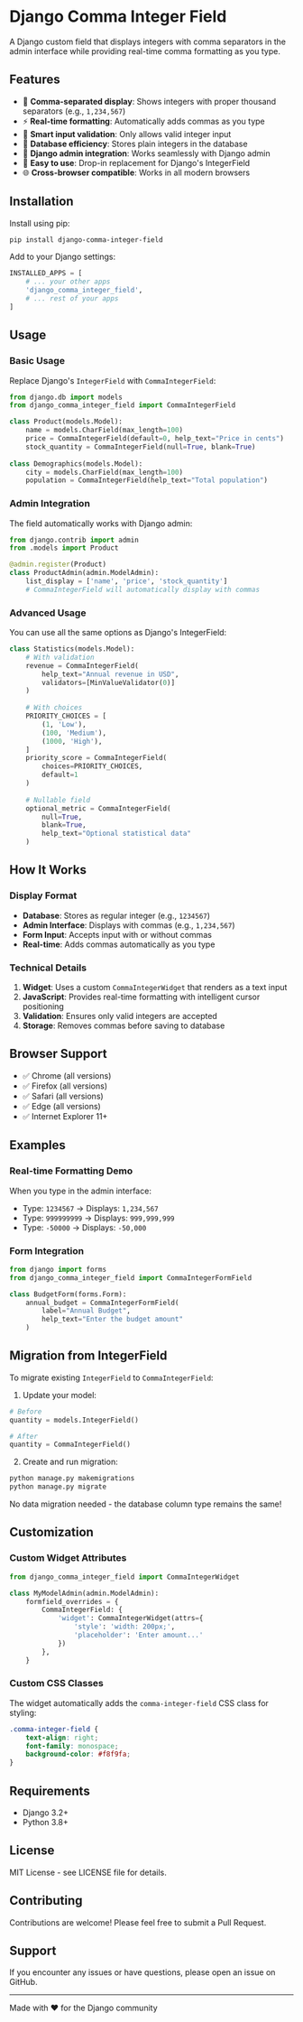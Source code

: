 # Django Comma Integer Field

A Django custom field that displays integers with comma separators in the admin interface while providing real-time comma formatting as you type.

## Features

- 🔢 **Comma-separated display**: Shows integers with proper thousand separators (e.g., `1,234,567`)
- ⚡ **Real-time formatting**: Automatically adds commas as you type
- 🎯 **Smart input validation**: Only allows valid integer input
- 💾 **Database efficiency**: Stores plain integers in the database
- 🎨 **Django admin integration**: Works seamlessly with Django admin
- 🔧 **Easy to use**: Drop-in replacement for Django's IntegerField
- 🌐 **Cross-browser compatible**: Works in all modern browsers

## Installation

Install using pip:

```bash
pip install django-comma-integer-field
```

Add to your Django settings:

```python
INSTALLED_APPS = [
    # ... your other apps
    'django_comma_integer_field',
    # ... rest of your apps
]
```

## Usage

### Basic Usage

Replace Django's `IntegerField` with `CommaIntegerField`:

```python
from django.db import models
from django_comma_integer_field import CommaIntegerField

class Product(models.Model):
    name = models.CharField(max_length=100)
    price = CommaIntegerField(default=0, help_text="Price in cents")
    stock_quantity = CommaIntegerField(null=True, blank=True)
    
class Demographics(models.Model):
    city = models.CharField(max_length=100)
    population = CommaIntegerField(help_text="Total population")
```

### Admin Integration

The field automatically works with Django admin:

```python
from django.contrib import admin
from .models import Product

@admin.register(Product)
class ProductAdmin(admin.ModelAdmin):
    list_display = ['name', 'price', 'stock_quantity']
    # CommaIntegerField will automatically display with commas
```

### Advanced Usage

You can use all the same options as Django's IntegerField:

```python
class Statistics(models.Model):
    # With validation
    revenue = CommaIntegerField(
        help_text="Annual revenue in USD",
        validators=[MinValueValidator(0)]
    )
    
    # With choices
    PRIORITY_CHOICES = [
        (1, 'Low'),
        (100, 'Medium'), 
        (1000, 'High'),
    ]
    priority_score = CommaIntegerField(
        choices=PRIORITY_CHOICES,
        default=1
    )
    
    # Nullable field
    optional_metric = CommaIntegerField(
        null=True, 
        blank=True,
        help_text="Optional statistical data"
    )
```

## How It Works

### Display Format
- **Database**: Stores as regular integer (e.g., `1234567`)
- **Admin Interface**: Displays with commas (e.g., `1,234,567`)
- **Form Input**: Accepts input with or without commas
- **Real-time**: Adds commas automatically as you type

### Technical Details

1. **Widget**: Uses a custom `CommaIntegerWidget` that renders as a text input
2. **JavaScript**: Provides real-time formatting with intelligent cursor positioning
3. **Validation**: Ensures only valid integers are accepted
4. **Storage**: Removes commas before saving to database

## Browser Support

- ✅ Chrome (all versions)
- ✅ Firefox (all versions) 
- ✅ Safari (all versions)
- ✅ Edge (all versions)
- ✅ Internet Explorer 11+

## Examples

### Real-time Formatting Demo

When you type in the admin interface:
- Type: `1234567` → Displays: `1,234,567`
- Type: `999999999` → Displays: `999,999,999`
- Type: `-50000` → Displays: `-50,000`

### Form Integration

```python
from django import forms
from django_comma_integer_field import CommaIntegerFormField

class BudgetForm(forms.Form):
    annual_budget = CommaIntegerFormField(
        label="Annual Budget",
        help_text="Enter the budget amount"
    )
```

## Migration from IntegerField

To migrate existing `IntegerField` to `CommaIntegerField`:

1. Update your model:
```python
# Before
quantity = models.IntegerField()

# After  
quantity = CommaIntegerField()
```

2. Create and run migration:
```bash
python manage.py makemigrations
python manage.py migrate
```

No data migration needed - the database column type remains the same!

## Customization

### Custom Widget Attributes

```python
from django_comma_integer_field import CommaIntegerWidget

class MyModelAdmin(admin.ModelAdmin):
    formfield_overrides = {
        CommaIntegerField: {
            'widget': CommaIntegerWidget(attrs={
                'style': 'width: 200px;',
                'placeholder': 'Enter amount...'
            })
        },
    }
```

### Custom CSS Classes

The widget automatically adds the `comma-integer-field` CSS class for styling:

```css
.comma-integer-field {
    text-align: right;
    font-family: monospace;
    background-color: #f8f9fa;
}
```

## Requirements

- Django 3.2+
- Python 3.8+

## License

MIT License - see LICENSE file for details.

## Contributing

Contributions are welcome! Please feel free to submit a Pull Request.

## Support

If you encounter any issues or have questions, please open an issue on GitHub.

---

Made with ❤️ for the Django community
